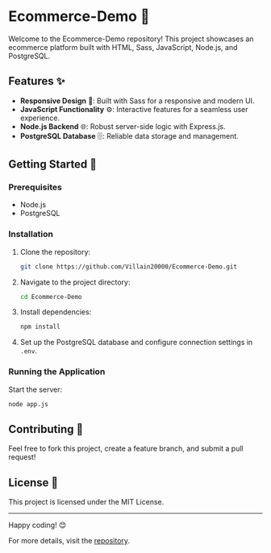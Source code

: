 
# Ecommerce-Demo 🛒

Welcome to the Ecommerce-Demo repository! This project showcases an ecommerce platform built with HTML, Sass, JavaScript, Node.js, and PostgreSQL.

## Features ✨

- **Responsive Design** 📱: Built with Sass for a responsive and modern UI.  
- **JavaScript Functionality** ⚙️: Interactive features for a seamless user experience.  
- **Node.js Backend** 🌐: Robust server-side logic with Express.js.  
- **PostgreSQL Database** 🗄️: Reliable data storage and management.  

## Getting Started 🚀

### Prerequisites

- Node.js  
- PostgreSQL  

### Installation

1. Clone the repository:  
   ```bash
   git clone https://github.com/Villain20000/Ecommerce-Demo.git
   ```
2. Navigate to the project directory:  
   ```bash
   cd Ecommerce-Demo
   ```
3. Install dependencies:  
   ```bash
   npm install
   ```
4. Set up the PostgreSQL database and configure connection settings in `.env`.

### Running the Application

Start the server:  
```bash
node app.js
```

## Contributing 🤝

Feel free to fork this project, create a feature branch, and submit a pull request!

## License 📄

This project is licensed under the MIT License.

---

Happy coding! 😊

For more details, visit the [repository](https://github.com/Villain20000/Ecommerce-Demo).
